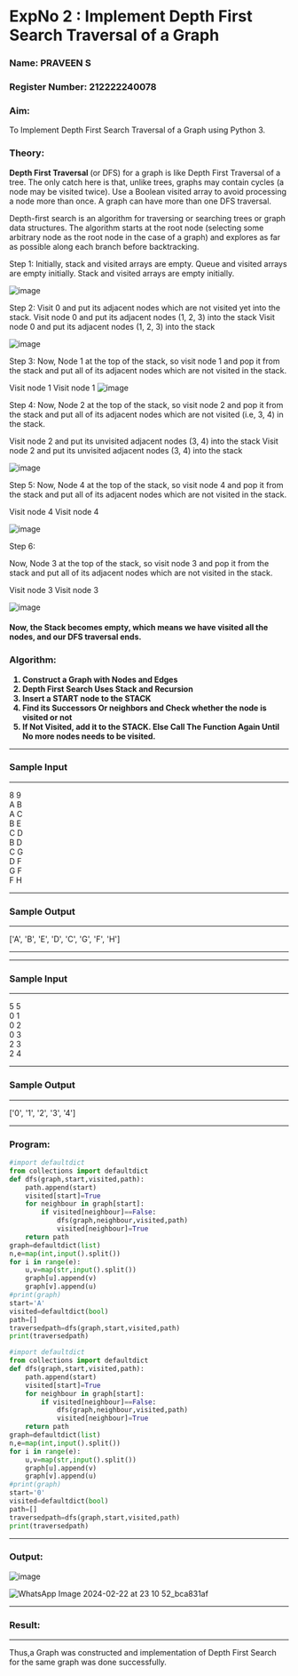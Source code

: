 <h1>ExpNo 2 : Implement Depth First Search Traversal of a Graph</h1> 


<h3>Name: PRAVEEN S</h3>


<h3>Register Number: 212222240078</h3>


<H3>Aim:</H3>


<p> To Implement Depth First Search Traversal of a Graph using Python 3.</p>


<h3>Theory:</h3>


<strong>
Depth First Traversal </strong>(or DFS) for a graph is like Depth First Traversal of a tree. The only catch here is that, unlike trees, graphs may contain cycles (a node may be visited twice). Use a Boolean visited array to avoid processing a node more than once. A graph can have more than one DFS traversal. 

Depth-first search is an algorithm for traversing or searching trees or graph data structures. The algorithm starts at the root node (selecting some arbitrary node as the root node in the case of a graph) and explores as far as possible along each branch before backtracking.


Step 1: 
Initially, stack and visited arrays are empty.
Queue and visited arrays are empty initially.
Stack and visited arrays are empty initially.

 ![image](https://github.com/natsaravanan/19AI405FUNDAMENTALSOFARTIFICIALINTELLIGENCE/assets/87870499/640b3c6f-3ac1-49a2-a955-68da9a71f446)



Step 2:
Visit 0 and put its adjacent nodes which are not visited yet into the stack.
 Visit node 0 and put its adjacent nodes (1, 2, 3) into the stack
 Visit node 0 and put its adjacent nodes (1, 2, 3) into the stack

 ![image](https://github.com/natsaravanan/19AI405FUNDAMENTALSOFARTIFICIALINTELLIGENCE/assets/87870499/86dcf7d9-1f9d-49b0-a821-5976a6e77606)



Step 3: 
Now, Node 1 at the top of the stack, so visit node 1 and pop it from the stack and put all of its adjacent nodes which are not visited in the stack.

Visit node 1
 Visit node 1
 ![image](https://github.com/natsaravanan/19AI405FUNDAMENTALSOFARTIFICIALINTELLIGENCE/assets/87870499/e6017942-08b1-4742-87ad-c97eb97bf985)



Step 4: 
Now, Node 2 at the top of the stack, so visit node 2 and pop it from the stack and put all of its adjacent nodes which are not visited (i.e, 3, 4) in the stack.

 Visit node 2 and put its unvisited adjacent nodes (3, 4) into the stack
 Visit node 2 and put its unvisited adjacent nodes (3, 4) into the stack

 ![image](https://github.com/natsaravanan/19AI405FUNDAMENTALSOFARTIFICIALINTELLIGENCE/assets/87870499/6e6d123c-60ae-4f9c-a27c-c4fc7e57d57c)



Step 5: 
Now, Node 4 at the top of the stack, so visit node 4 and pop it from the stack and put all of its adjacent nodes which are not visited in the stack.

 Visit node 4
 Visit node 4
 
 ![image](https://github.com/natsaravanan/19AI405FUNDAMENTALSOFARTIFICIALINTELLIGENCE/assets/87870499/20b76a05-5668-4da5-8189-e10fb1bb7238)



Step 6: 

Now, Node 3 at the top of the stack, so visit node 3 and pop it from the stack and put all of its adjacent nodes which are not visited in the stack.

Visit node 3
Visit node 3


 ![image](https://github.com/natsaravanan/19AI405FUNDAMENTALSOFARTIFICIALINTELLIGENCE/assets/87870499/3b88f04a-7846-4f75-89b4-22bbd5b48e52)



<h4>Now, the Stack becomes empty, which means we have visited all the nodes, and our DFS traversal ends. </h4>

<h3>Algorithm:</h3>
<B><ol>
 <li>Construct a Graph with Nodes and Edges</li>
 <li>Depth First Search Uses Stack and Recursion</li>
 <li>Insert a START node to the STACK</li>
 <li>Find its Successors Or neighbors and Check whether the node is visited or not</li>
 <li>If Not Visited, add it to the STACK. Else Call The Function Again Until No more nodes needs to be visited.</li>
</ol></B>

<hr>
<h3>Sample Input</h3>
<hr>
8 9 <BR>
A B <BR>
A C <BR>
B E <BR>
C D <BR>
B D <BR>
C G <BR>
D F <BR>
G F <BR>
F H <BR>
<hr>
<h3>Sample Output</h3>
<hr>
['A', 'B', 'E', 'D', 'C', 'G', 'F', 'H']

<hr>

<hr>
<h3>Sample Input</h3>
<hr>
5 5 <BR>
0 1 <BR>
0 2 <BR>
0 3 <BR>
2 3 <BR>
2 4 <BR>
<hr>
<h3>Sample Output</h3>
<hr>
['0', '1', '2', '3', '4']

<hr>
<h3>Program:</h3>

```py
#import defaultdict
from collections import defaultdict
def dfs(graph,start,visited,path):
    path.append(start)
    visited[start]=True
    for neighbour in graph[start]:
        if visited[neighbour]==False:
            dfs(graph,neighbour,visited,path)
            visited[neighbour]=True
    return path
graph=defaultdict(list)
n,e=map(int,input().split())
for i in range(e):
    u,v=map(str,input().split())
    graph[u].append(v)
    graph[v].append(u)
#print(graph)
start='A'
visited=defaultdict(bool)
path=[]
traversedpath=dfs(graph,start,visited,path)
print(traversedpath)
```

```py
#import defaultdict
from collections import defaultdict
def dfs(graph,start,visited,path):
    path.append(start)
    visited[start]=True
    for neighbour in graph[start]:
        if visited[neighbour]==False:
            dfs(graph,neighbour,visited,path)
            visited[neighbour]=True
    return path
graph=defaultdict(list)
n,e=map(int,input().split())
for i in range(e):
    u,v=map(str,input().split())
    graph[u].append(v)
    graph[v].append(u)
#print(graph)
start='0'
visited=defaultdict(bool)
path=[]
traversedpath=dfs(graph,start,visited,path)
print(traversedpath)
```

<hr>
<h3>Output:</h3>

![image](https://github.com/PriyankaAnnadurai/19AI405ExpNo2/assets/118351569/8e0d552c-0431-43ef-8621-e9524da999ce)


![WhatsApp Image 2024-02-22 at 23 10 52_bca831af](https://github.com/PriyankaAnnadurai/19AI405ExpNo2/assets/118351569/7a900d10-80e6-4922-bd78-56c1fe1330c2)


<hr>
<h3>Result:</h3>
<hr>
<p>Thus,a Graph was constructed and implementation of Depth First Search for the same graph was done successfully.</p>

